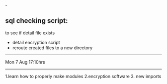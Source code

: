 -<h2>sql checking script:</h2>
to see if detail file exists<br>
- detail encryption script<br>
- reroute created files to a new directory
<hr>
Mon 7 Aug 17:10hrs
<hr>
1.learn how to properly make modules
2.encryption software
3. new imports

